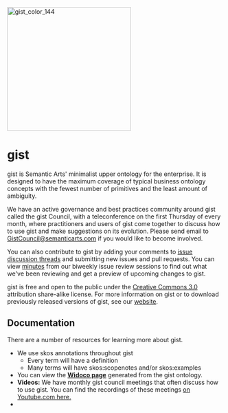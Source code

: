<img width="288" alt="gist_color_144" src="https://user-images.githubusercontent.com/1693668/186741740-7c24c02b-df4e-4141-b926-27c36752bf10.png">

# gist

gist is Semantic Arts' minimalist upper ontology for the enterprise. It is designed to have the maximum coverage of typical business ontology concepts with the fewest number of primitives and the least amount of ambiguity.

We have an active governance and best practices community around gist called the gist Council, with a teleconference on the first Thursday of every month, where practitioners and users of gist come together to discuss how to use gist and make suggestions on its evolution.  Please send email to GistCouncil@semanticarts.com if you would like to become involved.

You can also contribute to gist by adding your comments to [issue discussion threads](https://github.com/semanticarts/gist/issues) and submitting new issues and pull requests. You can view [minutes](https://github.com/semanticarts/gist/wiki/gist-Issue-Review-Meetings) from our biweekly issue review sessions to find out what we've been reviewing and get a preview of upcoming changes to gist.

gist is free and open to the public under the [Creative Commons 3.0](http://creativecommons.org/licenses/by-sa/3.0/) attribution share-alike license. For more information on gist or to download previously released versions of gist, see our [website](https://www.semanticarts.com/gist).

## Documentation

There are a number of resources for learning more about gist.
- We use skos annotations throughout gist
  - Every term will have a definition
  - Many terms will have skos:scopenotes and/or skos:examples
- You can view the __[Widoco page](https://gist-doc.semanticarts.com/gist-11.0/widoco-documentation/index-en.html)__ generated from the gist ontology.
- __Videos:__ We have monthly gist council meetings that often discuss how to use gist. You can find the recordings of these meetings [on Youtube.com here.](https://www.youtube.com/playlist?list=PLk2kJrehubb4dc3e5Db5Lvv9WMaOhV3V7)
-
